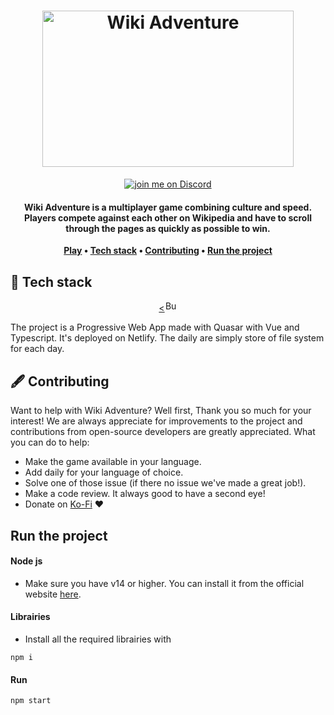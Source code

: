 <h1 align="center">
	<a href="https://six-degree.wikiadventu.re"><img width=402 height=250 src="https://cdn.statically.io/gh/Sacramentix/WikiAdventure/master/front/public/svg/openGraph.svg" alt="Wiki Adventure"/></a>
</h1>

<p align="center">
    	<a href="https://discord.gg/wRN6Dam">
        	<img src="https://img.shields.io/discord/724622557554147348?logo=discord" alt="join me on Discord">
	</a>
</p>
<h4 align="center">
	Wiki Adventure is a multiplayer game combining culture and speed. Players compete against each other on Wikipedia and have to scroll through the pages as quickly as possible to win.
</h4>

<p align="center">
	<strong>
		<a href="https://daily.wikiadventu.re">Play</a>
		•
		<a href="#-tech-stack">Tech stack</a>
		•
		<a href="#%EF%B8%8F-contributing">Contributing</a>
		•
		<a href="#run-the-project">Run the project</a>
	</strong>
</p>


## 🚀 Tech stack

<p align="center">
	<a href="https://bun.sh"><<img width="20" height="17.5" src="https://bun.sh/logo.svg" alt="Bun logo"></a>  
</p>

The project is a Progressive Web App made with Quasar with Vue and Typescript. It's deployed on Netlify.
The daily are simply store of file system for each day.

## 🖋️ Contributing

<p align="center">

</p>

Want to help with Wiki Adventure? Well first, Thank you so much for your interest! We are always appreciate for improvements to the project and contributions from open-source developers are greatly appreciated.
What you can do to help:
- Make the game available in your language.
- Add daily for your language of choice.
- Solve one of those issue (if there no issue we've made a great job!).
- Make a code review. It always good to have a second eye!
- Donate on [Ko-Fi](https://ko-fi.com/sacramentix) ❤️

## Run the project

#### Node js
- Make sure you have v14 or higher. You can install it from the official website [here](https://nodejs.org).
#### Librairies
- Install all the required librairies with
```
npm i
```
#### Run 
```
npm start
```
